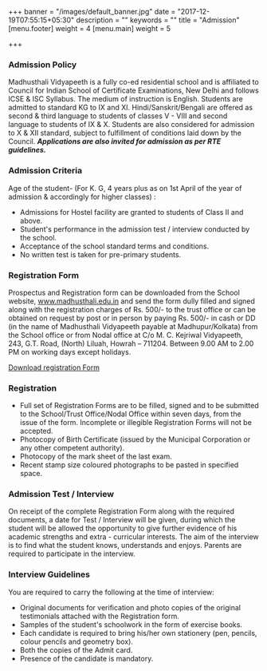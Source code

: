 +++
banner = "/images/default_banner.jpg"
date = "2017-12-19T07:55:15+05:30"
description = ""
keywords = ""
title = "Admission"
[menu.footer]
weight = 4
[menu.main]
weight = 5

+++
### Admission Policy

Madhusthali Vidyapeeth is a fully co-ed residential school  and is affiliated to Council for Indian School of Certificate  Examinations, New Delhi and follows ICSE & ISC Syllabus. The medium  of instruction is English. Students are admitted to standard KG to IX  and XI. Hindi/Sanskrit/Bengali are offered as second & third  language to students of classes V - VIII and second language to students  of IX & X. Students are also considered for admission to X &  XII standard, subject to fulfillment of conditions laid down by the  Council. **_Applications are also invited for admission as per RTE guidelines._**

### Admission Criteria

Age of the student- (For K. G, 4 years plus as on 1st April of the year of admission & accordingly for higher classes) :

* Admissions for Hostel facility are granted to students of Class II and above.
* Student's performance in the admission test / interview conducted by the school.
* Acceptance of the school standard terms and conditions.
* No written test is taken for pre-primary students.

### Registration Form

Prospectus and Registration form can be downloaded from the  School website, www.madhusthali.edu.in and send the form dully filled  and signed along with the registration charges of Rs. 500/- to the trust  office or can be obtained on request by post or in person by paying Rs.  500/- in cash or DD (in the name of Madhusthali Vidyapeeth payable at  Madhupur/Kolkata) from the School office or from Nodal office at C/o M. C. Kejriwal Vidyapeeth, 243, G.T. Road, (North) Liluah, Howrah – 711204.  Between 9.00 AM to 2.00 PM on working days except holidays.

[Download registration Form](static/uploads/admission_form.pdf)

### Registration

* Full set of Registration Forms are to be filled, signed  and to be submitted to the School/Trust Office/Nodal Office within seven  days, from the issue of the form. Incomplete or illegible Registration  Forms will not be accepted.
* Photocopy of Birth Certificate (issued by the Municipal Corporation or any other competent authority).
* Photocopy of the mark sheet of the last exam.
* Recent stamp size coloured photographs to be pasted in specified space.

### Admission Test / Interview

On receipt of the complete Registration Form along with the  required documents, a date for Test / Interview will be given, during  which the student will be allowed the opportunity to give further  evidence of his academic strengths and extra - curricular interests. The  aim of the interview is to find what the student knows, understands and  enjoys. Parents are required to participate in the interview.

### Interview Guidelines

You are required to carry the following at the time of interview:

* Original documents for verification and photo copies of the original testimonials attached with the Registration form.
* Samples of the student's schoolwork in the form of exercise books.
* Each candidate is required to bring his/her own stationery (pen, pencils, colour pencils and geometry box).
* Both the copies of the Admit card.
* Presence of the candidate is mandatory.